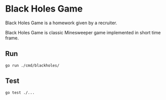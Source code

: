 # Black Holes Game

Black Holes Game is a homework given by a recruiter.

Black Holes Game is classic Minesweeper game implemented in short time frame.

## Run

```shell
go run ./cmd/blackholes/
```

## Test

```shell
go test ./...
```


